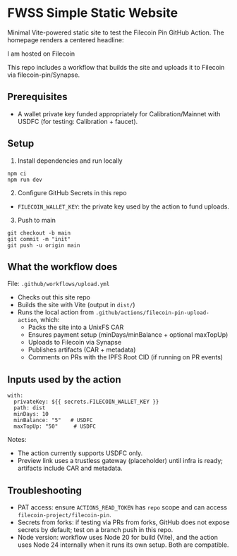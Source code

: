 # FWSS Simple Static Website

Minimal Vite-powered static site to test the Filecoin Pin GitHub Action. The homepage renders a centered headline:

  I am hosted on Filecoin

This repo includes a workflow that builds the site and uploads it to Filecoin via filecoin-pin/Synapse.

## Prerequisites

- A wallet private key funded appropriately for Calibration/Mainnet with USDFC (for testing: Calibration + faucet).

## Setup

1) Install dependencies and run locally

```
npm ci
npm run dev
```

2) Configure GitHub Secrets in this repo

- `FILECOIN_WALLET_KEY`: the private key used by the action to fund uploads.

3) Push to main

```
git checkout -b main
git commit -m "init"
git push -u origin main
```

## What the workflow does

File: `.github/workflows/upload.yml`

- Checks out this site repo
- Builds the site with Vite (output in `dist/`)
- Runs the local action from `.github/actions/filecoin-pin-upload-action`, which:
  - Packs the site into a UnixFS CAR
  - Ensures payment setup (minDays/minBalance + optional maxTopUp)
  - Uploads to Filecoin via Synapse
  - Publishes artifacts (CAR + metadata)
  - Comments on PRs with the IPFS Root CID (if running on PR events)

## Inputs used by the action

```
with:
  privateKey: ${{ secrets.FILECOIN_WALLET_KEY }}
  path: dist
  minDays: 10
  minBalance: "5"   # USDFC
  maxTopUp: "50"     # USDFC
```

Notes:
- The action currently supports USDFC only.
- Preview link uses a trustless gateway (placeholder) until infra is ready; artifacts include CAR and metadata.

## Troubleshooting

- PAT access: ensure `ACTIONS_READ_TOKEN` has `repo` scope and can access `filecoin-project/filecoin-pin`.
- Secrets from forks: if testing via PRs from forks, GitHub does not expose secrets by default; test on a branch push in this repo.
- Node version: workflow uses Node 20 for build (Vite), and the action uses Node 24 internally when it runs its own setup. Both are compatible.
